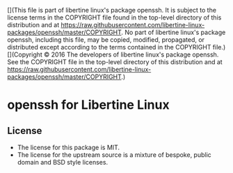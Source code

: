 [](This file is part of libertine linux's package openssh. It is subject to the license terms in the COPYRIGHT file found in the top-level directory of this distribution and at https://raw.githubusercontent.com/libertine-linux-packages/openssh/master/COPYRIGHT. No part of libertine linux's package openssh, including this file, may be copied, modified, propagated, or distributed except according to the terms contained in the COPYRIGHT file.)
[](Copyright © 2016 The developers of libertine linux's package openssh. See the COPYRIGHT file in the top-level directory of this distribution and at https://raw.githubusercontent.com/libertine-linux-packages/openssh/master/COPYRIGHT.)

# openssh for Libertine Linux

## License

* The license for this package is MIT.
* The license for the upstream source is a mixture of bespoke, public domain and BSD style licenses.
